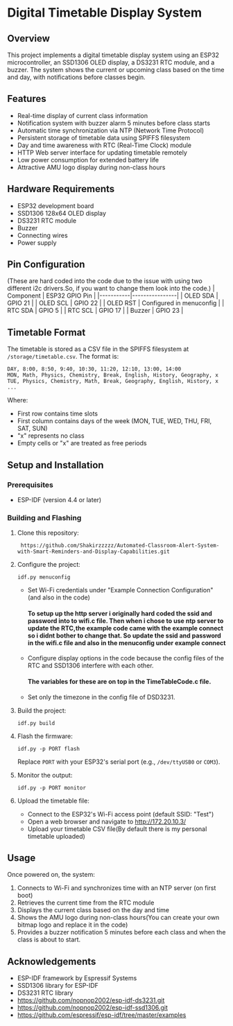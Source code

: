 # Digital Timetable Display System

## Overview
This project implements a digital timetable display system using an ESP32 microcontroller, an SSD1306 OLED display, a DS3231 RTC module, and a buzzer. The system shows the current or upcoming class based on the time and day, with notifications before classes begin.


## Features
- Real-time display of current class information
- Notification system with buzzer alarm 5 minutes before class starts
- Automatic time synchronization via NTP (Network Time Protocol)
- Persistent storage of timetable data using SPIFFS filesystem
- Day and time awareness with RTC (Real-Time Clock) module
- HTTP Web server interface for updating timetable remotely
- Low power consumption for extended battery life
- Attractive AMU logo display during non-class hours

## Hardware Requirements
- ESP32 development board
- SSD1306 128x64 OLED display
- DS3231 RTC module
- Buzzer
- Connecting wires
- Power supply

## Pin Configuration
(These are hard coded into the code due to the issue with using two different i2c drivers.So, if you want to change them look into the code.)
| Component | ESP32 GPIO Pin |
|-----------|----------------|
| OLED SDA  | GPIO 21        |
| OLED SCL  | GPIO 22        |
| OLED RST  | Configured in menuconfig |
| RTC SDA   | GPIO 5         |
| RTC SCL   | GPIO 17         |
| Buzzer    | GPIO 23        |

## Timetable Format
The timetable is stored as a CSV file in the SPIFFS filesystem at `/storage/timetable.csv`. The format is:

```
DAY, 8:00, 8:50, 9:40, 10:30, 11:20, 12:10, 13:00, 14:00
MON, Math, Physics, Chemistry, Break, English, History, Geography, x
TUE, Physics, Chemistry, Math, Break, Geography, English, History, x
...
```

Where:
- First row contains time slots
- First column contains days of the week (MON, TUE, WED, THU, FRI, SAT, SUN)
- "x" represents no class
- Empty cells or "x" are treated as free periods

## Setup and Installation

### Prerequisites
- ESP-IDF (version 4.4 or later)

### Building and Flashing
1. Clone this repository:
   ```
    https://github.com/Shakirzzzzz/Automated-Classroom-Alert-System-with-Smart-Reminders-and-Display-Capabilities.git
   ```

2. Configure the project:
   ```
   idf.py menuconfig
   ```
   - Set Wi-Fi credentials under "Example Connection Configuration"(and also in the code)
       #### To setup up the http server i originally hard coded the ssid and password into to wifi.c file. Then when i chose to use ntp server to update the RTC,the example code came with the example connect so i didnt bother to change that. So update the ssid and password in the wifi.c file and also in the menuconfig under example connect    
   - Configure display options in the code because the config files of the RTC and SSD1306 interfere with each other.
       #### The variables for these are on top in the TimeTableCode.c file.
   - Set only the timezone in the config file of DSD3231.

3. Build the project:
   ```
   idf.py build
   ```

4. Flash the firmware:
   ```
   idf.py -p PORT flash
   ```
   Replace `PORT` with your ESP32's serial port (e.g., `/dev/ttyUSB0` or `COM3`).

5. Monitor the output:
   ```
   idf.py -p PORT monitor
   ```

6. Upload the timetable file:
   - Connect to the ESP32's Wi-Fi access point (default SSID: "Test")
   - Open a web browser and navigate to http://172.20.10.3/
   - Upload your timetable CSV file(By default there is my personal timetable uploaded)

## Usage
Once powered on, the system:
1. Connects to Wi-Fi and synchronizes time with an NTP server (on first boot)
2. Retrieves the current time from the RTC module
3. Displays the current class based on the day and time
4. Shows the AMU logo during non-class hours(You can create your own bitmap logo and replace it in the code)
5. Provides a buzzer notification 5 minutes before each class and when the class is about to start.



## Acknowledgements
- ESP-IDF framework by Espressif Systems
- SSD1306 library for ESP-IDF
- DS3231 RTC library
- https://github.com/nopnop2002/esp-idf-ds3231.git
- https://github.com/nopnop2002/esp-idf-ssd1306.git
- https://github.com/espressif/esp-idf/tree/master/examples
